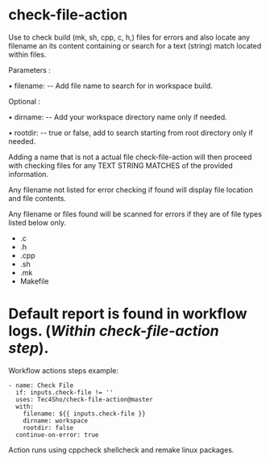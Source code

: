# check-file-action
Use to check build (mk, sh, cpp, c, h,) files for errors and also locate any filename an its content containing or search for a text (string) match located within files.

Parameters :

• filename: -- Add file name to search for in workspace build. 

Optional :

• dirname: -- Add your workspace directory name only if needed.

• rootdir: -- true or false, add to search starting from root directory only if needed.

Adding a name that is not a actual file check-file-action will then proceed with checking files for any TEXT STRING MATCHES of the provided information.

Any filename not listed for error checking if found will display file location and file contents.

Any filename or files found will be scanned for errors if they are of file types listed below only.
- .c
- .h
- .cpp
- .sh
- .mk
- Makefile

# Default report is found in workflow logs. (*Within check-file-action step*).

Workflow actions steps example:


    - name: Check File
      if: inputs.check-file != ''
      uses: Tec4Sho/check-file-action@master
      with:
        filename: ${{ inputs.check-file }}
        dirname: workspace
        rootdir: false
      continue-on-error: true


Action runs using cppcheck shellcheck and remake linux packages.
